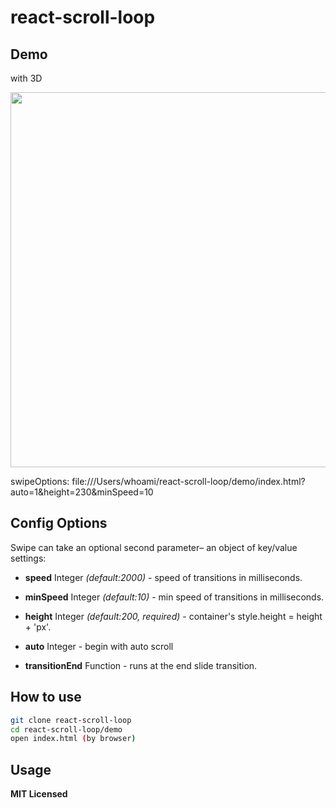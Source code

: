 # react-scroll-loop

## Demo

with 3D
<p>
<img src="https://github.com/qilovehua/react-scroll-loop/blob/master/demo/scroll-loop.gif" width="600" />
<p>
swipeOptions:
file:///Users/whoami/react-scroll-loop/demo/index.html?auto=1&height=230&minSpeed=10

## Config Options

Swipe can take an optional second parameter– an object of key/value settings:

- **speed** Integer *(default:2000)* - speed of transitions in milliseconds.

- **minSpeed** Integer *(default:10)* - min speed of transitions in milliseconds.

- **height** Integer *(default:200, required)* - container's style.height = height + 'px'.

- **auto** Integer - begin with auto scroll

- **transitionEnd** Function - runs at the end slide transition.

## How to use

```bash
git clone react-scroll-loop
cd react-scroll-loop/demo
open index.html (by browser)
```

## Usage


**MIT Licensed**
